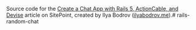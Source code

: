 Source code for the [Create a Chat App with Rails 5, ActionCable, and Devise](https://www.sitepoint.com/create-a-chat-app-with-rails-5-actioncable-and-devise/) article on
SitePoint,
created by Ilya Bodrov ([ilyabodrov.me](http://ilyabodrov.me)).# rails-random-chat
